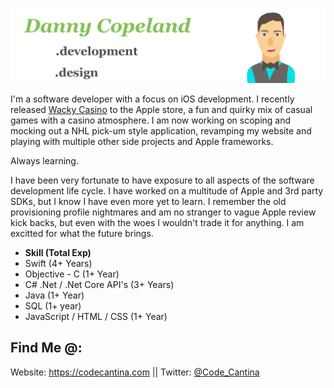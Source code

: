 
![minime](githubbanner2.png)

I'm a software developer with a focus on iOS development. I recently released [Wacky Casino](https://apps.apple.com/us/app/wacky-casino/id1556778552) to the Apple store, a fun and quirky mix of casual games with a casino atmosphere.
I am now working on scoping and mocking out a NHL pick-um style application, revamping my website and playing with multiple other side projects and Apple frameworks. 

Always learning.

I have been very fortunate to have exposure to all aspects of the software development life cycle. I have worked on a multitude of Apple and 3rd party SDKs, but I know I have even more yet to learn. I remember the old provisioning profile nightmares and am no stranger to vague Apple review kick backs, but even with the woes I wouldn't trade it for anything. I am excitted for what the future brings. 

* **Skill (Total Exp)**
* Swift (4+ Years)
* Objective - C (1+ Year)
* C# .Net / .Net Core API's (3+ Years)
* Java (1+ Year)
* SQL (1+ year)
* JavaScript / HTML / CSS (1+ Year)


## Find Me @:
Website: https://codecantina.com || Twitter: [@Code_Cantina](https://twitter.com/Code_Cantina)




